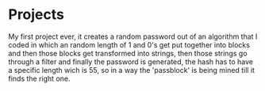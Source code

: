 # Projects
My first project ever, it creates a random password out of an algorithm that I coded in which an random length of 1 and 0's get put together into blocks and then those blocks get transformed into strings, then those strings go through a filter and finally the password is generated, the hash has to have a specific length wich is 55, so in a way the 'passblock' is being mined till it finds the right one.
